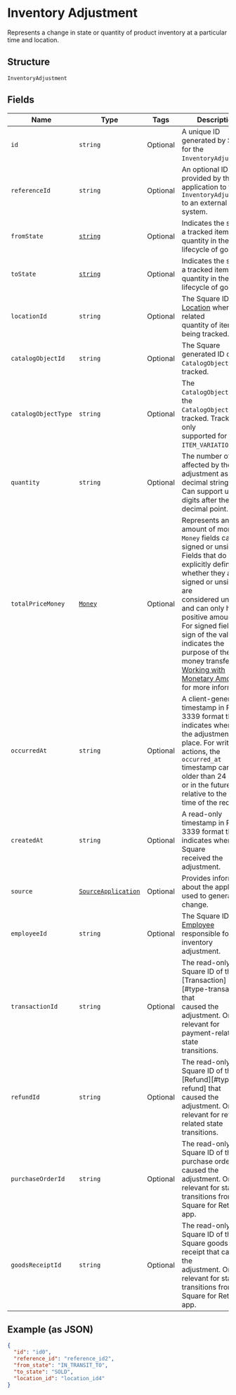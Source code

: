 
# Inventory Adjustment

Represents a change in state or quantity of product inventory at a
particular time and location.

## Structure

`InventoryAdjustment`

## Fields

| Name | Type | Tags | Description |
|  --- | --- | --- | --- |
| `id` | `string` | Optional | A unique ID generated by Square for the<br>`InventoryAdjustment`. |
| `referenceId` | `string` | Optional | An optional ID provided by the application to tie the<br>`InventoryAdjustment` to an external<br>system. |
| `fromState` | [`string`](/doc/models/inventory-state.md) | Optional | Indicates the state of a tracked item quantity in the lifecycle of goods. |
| `toState` | [`string`](/doc/models/inventory-state.md) | Optional | Indicates the state of a tracked item quantity in the lifecycle of goods. |
| `locationId` | `string` | Optional | The Square ID of the [Location](#type-location) where the related<br>quantity of items are being tracked. |
| `catalogObjectId` | `string` | Optional | The Square generated ID of the<br>`CatalogObject` being tracked. |
| `catalogObjectType` | `string` | Optional | The `CatalogObjectType` of the<br>`CatalogObject` being tracked. Tracking is only<br>supported for the `ITEM_VARIATION` type. |
| `quantity` | `string` | Optional | The number of items affected by the adjustment as a decimal string.<br>Can support up to 5 digits after the decimal point. |
| `totalPriceMoney` | [`Money`](/doc/models/money.md) | Optional | Represents an amount of money. `Money` fields can be signed or unsigned.<br>Fields that do not explicitly define whether they are signed or unsigned are<br>considered unsigned and can only hold positive amounts. For signed fields, the<br>sign of the value indicates the purpose of the money transfer. See<br>[Working with Monetary Amounts](https://developer.squareup.com/docs/build-basics/working-with-monetary-amounts)<br>for more information. |
| `occurredAt` | `string` | Optional | A client-generated timestamp in RFC 3339 format that indicates when<br>the adjustment took place. For write actions, the `occurred_at`<br>timestamp cannot be older than 24 hours or in the future relative to the<br>time of the request. |
| `createdAt` | `string` | Optional | A read-only timestamp in RFC 3339 format that indicates when Square<br>received the adjustment. |
| `source` | [`SourceApplication`](/doc/models/source-application.md) | Optional | Provides information about the application used to generate a change. |
| `employeeId` | `string` | Optional | The Square ID of the [Employee](#type-employee) responsible for the<br>inventory adjustment. |
| `transactionId` | `string` | Optional | The read-only Square ID of the [Transaction][#type-transaction] that<br>caused the adjustment. Only relevant for payment-related state<br>transitions. |
| `refundId` | `string` | Optional | The read-only Square ID of the [Refund][#type-refund] that<br>caused the adjustment. Only relevant for refund-related state<br>transitions. |
| `purchaseOrderId` | `string` | Optional | The read-only Square ID of the purchase order that caused the<br>adjustment. Only relevant for state transitions from the Square for Retail<br>app. |
| `goodsReceiptId` | `string` | Optional | The read-only Square ID of the Square goods receipt that caused the<br>adjustment. Only relevant for state transitions from the Square for Retail<br>app. |

## Example (as JSON)

```json
{
  "id": "id0",
  "reference_id": "reference_id2",
  "from_state": "IN_TRANSIT_TO",
  "to_state": "SOLD",
  "location_id": "location_id4"
}
```

